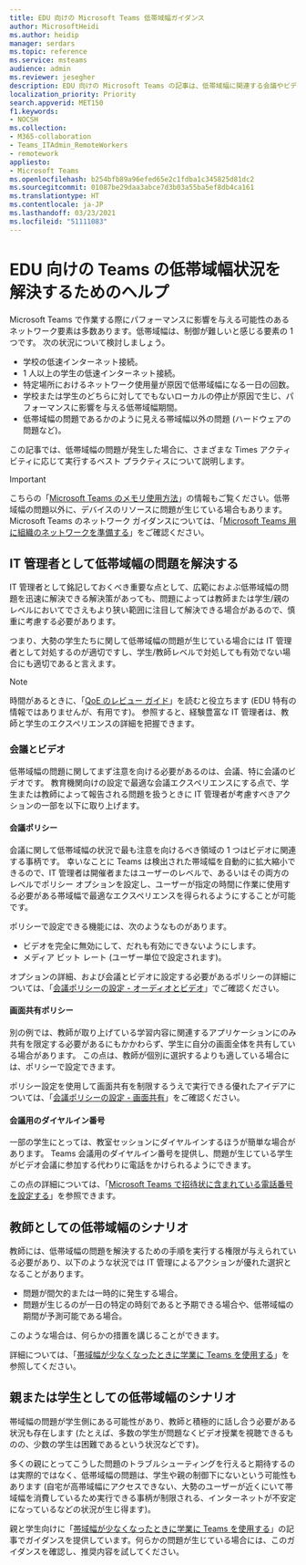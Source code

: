 ```yaml
---
title: EDU 向けの Microsoft Teams 低帯域幅ガイダンス
author: MicrosoftHeidi
ms.author: heidip
manager: serdars
ms.topic: reference
ms.service: msteams
audience: admin
ms.reviewer: jesegher
description: EDU 向けの Microsoft Teams の記事は、低帯域幅に関連する会議やビデオの問題を解決するのに役立ちます。 親、教師、IT 管理者のいずれであっても、Teams のエクスペリエンスを向上できるオプションがあります。
localization_priority: Priority
search.appverid: MET150
f1.keywords:
- NOCSH
ms.collection:
- M365-collaboration
- Teams_ITAdmin_RemoteWorkers
- remotework
appliesto:
- Microsoft Teams
ms.openlocfilehash: b254bfb89a96efed65e2c1fdba1c345825d81dc2
ms.sourcegitcommit: 01087be29daa3abce7d3b03a55ba5ef8db4ca161
ms.translationtype: HT
ms.contentlocale: ja-JP
ms.lasthandoff: 03/23/2021
ms.locfileid: "51111083"
---
```

# <a name="help-for-low-bandwidth-situations-for-teams-for-edu"></a>EDU 向けの Teams の低帯域幅状況を解決するためのヘルプ

Microsoft Teams で作業する際にパフォーマンスに影響を与える可能性のあるネットワーク要素は多数あります。低帯域幅は、制御が難しいと感じる要素の 1 つです。 次の状況について検討しましょう。

- 学校の低速インターネット接続。
- 1 人以上の学生の低速インターネット接続。
- 特定場所におけるネットワーク使用量が原因で低帯域幅になる一日の回数。
- 学校または学生のどちらに対してでもないローカルの停止が原因で生じ、パフォーマンスに影響を与える低帯域幅期間。
- 低帯域幅の問題であるかのように見える帯域幅以外の問題 (ハードウェアの問題など)。

この記事では、低帯域幅の問題が発生した場合に、さまざまな Times アクティビティに応じて実行するベスト プラクティスについて説明します。

> [!IMPORTANT]
> こちらの「[Microsoft Teams のメモリ使用方法](teams-memory-usage-perf.md)」の情報もご覧ください。低帯域幅の問題以外に、デバイスのリソースに問題が生じている場合もあります。 Microsoft Teams のネットワーク ガイダンスについては、「[Microsoft Teams 用に組織のネットワークを準備する](prepare-network.md)」をご確認ください。

## <a name="resolving-low-bandwidth-issues-for-itadmins"></a>IT 管理者として低帯域幅の問題を解決する

IT 管理者として銘記しておくべき重要な点として、広範におよぶ低帯域幅の問題を迅速に解決できる解決策があっても、問題によっては教師または学生/親のレベルにおいてでさえもより狭い範囲に注目して解決できる場合があるので、慎重に考慮する必要があります。

つまり、大勢の学生たちに関して低帯域幅の問題が生じている場合には IT 管理者として対処するのが適切ですし、学生/教師レベルで対処しても有効でない場合にも適切であると言えます。

> [!NOTE]
> 時間があるときに、「[QoE のレビュー ガイド](quality-of-experience-review-guide.md)」を読むと役立ちます (EDU 特有の情報ではありませんが、有用です)。 参照すると、経験豊富な IT 管理者は、教師と学生のエクスペリエンスの詳細を把握できます。

### <a name="meetings-and-video"></a>会議とビデオ

低帯域幅の問題に関してまず注意を向ける必要があるのは、会議、特に会議のビデオです。 教育機関向けの設定で最適な会議エクスペリエンスにする点で、学生または教師によって報告される問題を扱うときに IT 管理者が考慮すべきアクションの一部を以下に取り上げます。

#### <a name="meeting-policies"></a>会議ポリシー

会議に関して低帯域幅の状況で最も注意を向けるべき領域の 1 つはビデオに関連する事柄です。 幸いなことに Teams は検出された帯域幅を自動的に拡大縮小できるので、IT 管理者は開催者またはユーザーのレベルで、あるいはその両方のレベルでポリシー オプションを設定し、ユーザーが指定の時間に作業に使用する必要がある帯域幅で最適なエクスペリエンスを得られるようにすることが可能です。

ポリシーで設定できる機能には、次のようなものがあります。

- ビデオを完全に無効にして、だれも有効にできないようにします。
- メディア ビット レート (ユーザー単位で設定されます)。

オプションの詳細、および会議とビデオに設定する必要があるポリシーの詳細については、「[会議ポリシーの設定 - オーディオとビデオ](./meeting-policies-in-teams.md#meeting-policy-settings---audio--video)」でご確認ください。

#### <a name="screen-sharing-policies"></a>画面共有ポリシー

別の例では、教師が取り上げている学習内容に関連するアプリケーションにのみ共有を限定する必要があるにもかかわらず、学生に自分の画面全体を共有している場合があります。 この点は、教師が個別に選択するよりも適している場合には、ポリシーで設定できます。

ポリシー設定を使用して画面共有を制限するうえで実行できる優れたアイデアについては、「[会議ポリシーの設定 - 画面共有](./meeting-policies-in-teams.md#meeting-policy-settings---audio--video)」をご確認ください。

#### <a name="dial-in-number-for-meetings"></a>会議用のダイヤルイン番号

一部の学生にとっては、教室セッションにダイヤルインするほうが簡単な場合があります。 Teams 会議用のダイヤルイン番号を提供し、問題が生じている学生がビデオ会議に参加する代わりに電話をかけられるようにできます。

この点の詳細については、「[Microsoft Teams で招待状に含まれている電話番号を設定する](set-the-phone-numbers-included-on-invites-in-teams.md)」を参照できます。

## <a name="low-bandwidth-scenarios-as-an-educator"></a>教師としての低帯域幅のシナリオ

教師には、低帯域幅の問題を解決するための手順を実行する権限が与えられている必要があり、以下のような状況では IT 管理によるアクションが優れた選択となることがあります。

- 問題が間欠的または一時的に発生する場合。
- 問題が生じるのが一日の特定の時刻であると予期できる場合や、低帯域幅の期間が予測可能である場合。

このような場合は、何らかの措置を講じることができます。

詳細については、「[帯域幅が少なくなったときに学業に Teams を使用する](https://support.office.com/article/use-teams-for-schoolwork-when-bandwidth-is-low-5c5675f7-1b55-471a-9daa-ec1e6df38262)」を参照してください。

## <a name="low-bandwidth-scenarios-as-a-parent-or-student"></a>親または学生としての低帯域幅のシナリオ

帯域幅の問題が学生側にある可能性があり、教師と積極的に話し合う必要がある状況も存在します (たとえば、多数の学生が問題なくビデオ授業を視聴できるものの、少数の学生は困難であるという状況などです)。

多くの親にとってこうした問題のトラブルシューティングを行えると期待するのは実際的ではなく、低帯域幅の問題は、学生や親の制御下にないという可能性もあります (自宅が高帯域幅にアクセスできない、大勢のユーザーが近くにいて帯域幅を消費しているため実行できる事柄が制限される、インターネットが不安定になっているなどの状況が生じ得ます)。

親と学生向けに「[帯域幅が少なくなったときに学業に Teams を使用する](https://support.office.com/article/use-teams-for-schoolwork-when-bandwidth-is-low-5c5675f7-1b55-471a-9daa-ec1e6df38262)」の記事でガイダンスを提供しています。何らかの問題が生じている場合には、このガイダンスを確認し、推奨内容を試してください。